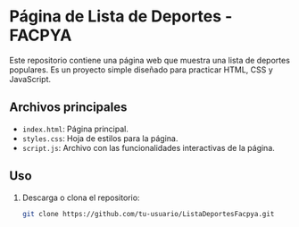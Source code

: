# Página de Lista de Deportes - FACPYA

Este repositorio contiene una página web que muestra una lista de deportes populares. Es un proyecto simple diseñado para practicar HTML, CSS y JavaScript.

## Archivos principales

- `index.html`: Página principal.
- `styles.css`: Hoja de estilos para la página.
- `script.js`: Archivo con las funcionalidades interactivas de la página.

## Uso

1. Descarga o clona el repositorio:
   ```bash
   git clone https://github.com/tu-usuario/ListaDeportesFacpya.git

